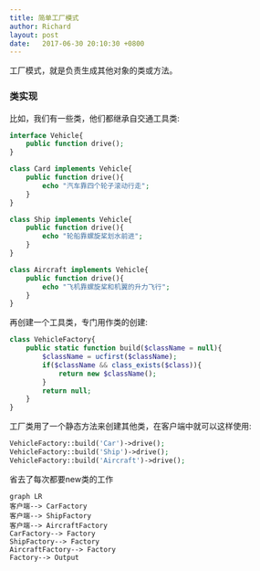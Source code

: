```yaml
---
title: 简单工厂模式
author: Richard
layout: post
date:   2017-06-30 20:10:30 +0800
---
```


工厂模式，就是负责生成其他对象的类或方法。

### 类实现
比如，我们有一些类，他们都继承自交通工具类:
```php
interface Vehicle{
    public function drive();
}

class Card implements Vehicle{
    public function drive(){
        echo "汽车靠四个轮子滚动行走";
    }
}

class Ship implements Vehicle{
    public function drive(){
        echo "轮船靠螺旋桨划水前进";
    }
}

class Aircraft implements Vehicle{
    public function drive(){
        echo "飞机靠螺旋桨和机翼的升力飞行";
    }
}
```
再创建一个工具类，专门用作类的创建:
```php
class VehicleFactory{
    public static function build($className = null){
        $className = ucfirst($className);
        if($className && class_exists($class)){
            return new $className();
        }
        return null;
    }
}
```

工厂类用了一个静态方法来创建其他类，在客户端中就可以这样使用:
```php
VehicleFactory::build('Car')->drive();
VehicleFactory::build('Ship')->drive();
VehicleFactory::build('Aircraft')->drive();
```
省去了每次都要new类的工作

```
graph LR
客户端--> CarFactory
客户端--> ShipFactory
客户端--> AircraftFactory
CarFactory--> Factory
ShipFactory--> Factory
AircraftFactory--> Factory
Factory--> Output
```
